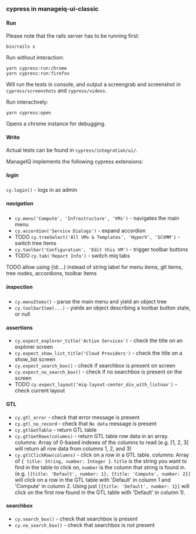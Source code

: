 ### cypress in manageiq-ui-classic

#### Run

Please note that the rails server has to be running first:

    bin/rails s


Run without interaction:

    yarn cypress:run:chrome
    yarn cypress:run:firefox

Will run the tests in console, and output a screengrab and screenshot in `cypress/screenshots` and `cypress/videos`.

Run interactively:

    yarn cypress:open

Opens a chrome instance for debugging.


#### Write

Actual tests can be found in `cypress/integration/ui/`.

ManageIQ implements the following cypress extensions:

##### login

`cy.login()` - logs in as admin

##### navigation

* `cy.menu('Compute', 'Infrastructure', 'VMs')` - navigates the main menu
* `cy.accordion('Service Dialogs')` - expand accordion
* TODO `cy.treeSelect('All VMs & Templates', 'HyperV', 'SCVMM')` - switch tree items
* `cy.toolbar('Configuration', 'Edit this VM')` - trigger toolbar buttons
* TODO `cy.tab('Report Info')` - switch miq tabs

TODO allow using {id:...} instead of string label for menu items, gtl items, tree nodes, accordions, toolbar items

##### inspection

* `cy.menuItems()` - parse the main menu and yield an object tree
* `cy.toolbarItem(...)` - yields an object describing a toolbar button state, or null

#### assertions

* `cy.expect_explorer_title('Active Services')` - check the title on an explorer screen
* `cy.expect_show_list_title('Cloud Providers')` - check the title on a show\_list screen
* `cy.expect_search_box()` - check if searchbox is present on screen
* `cy.expect_no_search_box()` - check if no searchbox is present on the screen
* TODO `cy.expect_layout('miq-layout-center_div_with_listnav')` - check current layout

#### GTL

* `cy.gtl_error` - check that error message is present
* `cy.gtl_no_record` - check that `No data` message is present
* `cy.gtlGetTable` - return GTL table
* `cy.gtlGetRows(columns)` - return GTL table row data in an array. columns: Array of 0-based indexes of the columns to read (e.g. [1, 2, 3] will return all row data from columns 1, 2, and 3)
* `cy.gtlClickRow(columns)` - click on a row in a GTL table. columns: Array of `{ title: String, number: Integer }`. `title` is the string you want to find in the table to click on, `number` is the column that string is found in. (e.g. `[{title: 'Default', number: 1}, {title: 'Compute', number: 2}]` will click on a row in the GTL table with 'Default' in column 1 and 'Compute' in column 2. Using just `[{title: 'Default', number: 1}]` will click on the first row found in the GTL table with 'Default' in column 1).

#### searchbox

* `cy.search_box()` - check that searchbox is present 
* `cy.no_search_box()` - check that searchbox is not present
